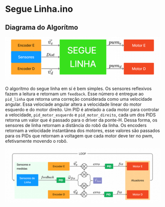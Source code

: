 # Segue Linha.ino

## Diagrama do Algorítmo

![diagrama simples](diagrama.png)

O algorítmo do segue linha em sí é bem simples.
Os sensores reflexivos fazem a leitura e retornam um `feedback`.
Esse número é entregue ao `pid_linha` que retorna uma correção considerada como uma velocidade angular.
Essa velociade angular altera a velocidade linear do motor esquerdo e do motor direito.
Um PID é atrelado a cada motor para controlar a velocidade, `pid_motor_esquerdo` e `pid_motor_direito`, cada um dos PIDS retorna um valor que é passado para o driver da ponte-H.
Dessa forma, os sensores de linha retornam a distância do robô da linha. Os encoders retornam a velocidade instantânea dos motores, esse valores são passados para os PIDs que retornam a voltagem que cada motor deve ter no pwm, efetivamente movendo o robô.

![diagrama extendido](diagrama_ext.png)
